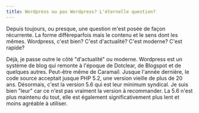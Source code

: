 ```yaml
---
title: Wordpress ou pas Wordpress? L'éternelle question?
---
```


Depuis toujours, ou presque, une question m'est posée de façon récurrente. La forme diffèreparfois mais le contenu et le sens dont les mêmes.
Wordpress, c'est bien? C'est d'actualité? C'est moderne? C'est rapide?

Déjà, je passe outre le côté "d'actualité" ou moderne. Wordpress est un système de blog qui remonte à l'époque de Dotclear, de Blogspot et de quelques autres. Peut-être même de Caramail.
Jusque l'année dernière, le code source acceptait jusque PHP 5.2, une version vieille de plus de 20 ans. Désormais, c'est la version 5.6 qui est leur minimum syndical. Je suis bien "leur" car ce n'est pas vraiment la version à recommander. La 5.6 n'est plus maintenu du tout, elle est également significativement plus lent et moins agréable à utiliser.  
